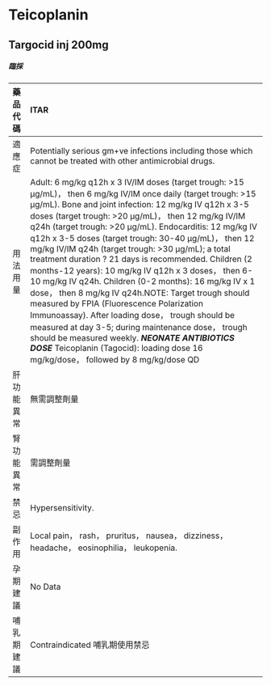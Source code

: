 # Teicoplanin

## Targocid inj 200mg

##### 臨採

| 藥品代碼   | ITAR                                                                                                                                                                                                                                                                                                                                                                                                                                                                                                                                                                                                                                                                                                                                                                                                                                                                                                                                          |
|:-----------|:----------------------------------------------------------------------------------------------------------------------------------------------------------------------------------------------------------------------------------------------------------------------------------------------------------------------------------------------------------------------------------------------------------------------------------------------------------------------------------------------------------------------------------------------------------------------------------------------------------------------------------------------------------------------------------------------------------------------------------------------------------------------------------------------------------------------------------------------------------------------------------------------------------------------------------------------|
| 適應症     | Potentially serious gm+ve infections including those which cannot be treated with other antimicrobial drugs.                                                                                                                                                                                                                                                                                                                                                                                                                                                                                                                                                                                                                                                                                                                                                                                                                                  |
| 用法用量   | Adult: 6 mg/kg q12h x 3 IV/IM doses (target trough: >15 μg/mL)， then 6 mg/kg IV/IM once daily (target trough: >15 μg/mL). Bone and joint infection: 12 mg/kg IV q12h x 3-5 doses (target trough: >20 μg/mL)， then 12 mg/kg IV/IM q24h (target trough: >20 μg/mL). Endocarditis: 12 mg/kg IV q12h x 3-5 doses (target trough: 30-40 μg/mL)， then 12 mg/kg IV/IM q24h (target trough: >30 μg/mL); a total treatment duration ? 21 days is recommended. Children (2 months-12 years): 10 mg/kg IV q12h x 3 doses， then 6-10 mg/kg IV q24h. Children (0-2 months): 16 mg/kg IV x 1 dose， then 8 mg/kg IV q24h.NOTE: Target trough should measured by FPIA (Fluorescence Polarization Immunoassay). After loading dose， trough should be measured at day 3-5; during maintenance dose， trough should be measured weekly. *****NEONATE ANTIBIOTICS DOSE***** Teicoplanin (Tagocid): loading dose 16 mg/kg/dose， followed by 8 mg/kg/dose QD |
| 肝功能異常 | 無需調整劑量                                                                                                                                                                                                                                                                                                                                                                                                                                                                                                                                                                                                                                                                                                                                                                                                                                                                                                                                  |
| 腎功能異常 | 需調整劑量                                                                                                                                                                                                                                                                                                                                                                                                                                                                                                                                                                                                                                                                                                                                                                                                                                                                                                                                    |
| 禁忌       | Hypersensitivity.                                                                                                                                                                                                                                                                                                                                                                                                                                                                                                                                                                                                                                                                                                                                                                                                                                                                                                                             |
| 副作用     | Local pain， rash， pruritus， nausea， dizziness， headache， eosinophilia， leukopenia.                                                                                                                                                                                                                                                                                                                                                                                                                                                                                                                                                                                                                                                                                                                                                                                                                                                     |
| 孕期建議   | No Data                                                                                                                                                                                                                                                                                                                                                                                                                                                                                                                                                                                                                                                                                                                                                                                                                                                                                                                                       |
| 哺乳期建議 | Contraindicated 哺乳期使用禁忌                                                                                                                                                                                                                                                                                                                                                                                                                                                                                                                                                                                                                                                                                                                                                                                                                                                                                                                |


